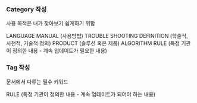 ### Category 작성

사용 목적은 내가 찾아보기 쉽게하기 위함

LANGUAGE
MANUAL (사용방법)
TROUBLE SHOOTING
DEFINITION (학술적, 사전적, 기술적 정의)
PRODUCT (솔루션 혹은 제품)
ALGORITHM
RULE (특정 기관이 정의한 내용 - 계속 업데이트가 필요한 내용)

### Tag 작성

문서에서 다루는 필수 키워드



RULE (특정 기관이 정의한 내용 - 계속 업데이트가 되어야 하는 내용)